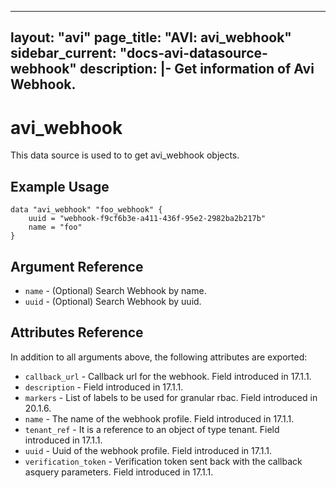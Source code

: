 <!--
    Copyright 2021 VMware, Inc.
    SPDX-License-Identifier: Mozilla Public License 2.0
-->
---
layout: "avi"
page_title: "AVI: avi_webhook"
sidebar_current: "docs-avi-datasource-webhook"
description: |-
  Get information of Avi Webhook.
---

# avi_webhook

This data source is used to to get avi_webhook objects.

## Example Usage

```hcl
data "avi_webhook" "foo_webhook" {
    uuid = "webhook-f9cf6b3e-a411-436f-95e2-2982ba2b217b"
    name = "foo"
}
```

## Argument Reference

* `name` - (Optional) Search Webhook by name.
* `uuid` - (Optional) Search Webhook by uuid.

## Attributes Reference

In addition to all arguments above, the following attributes are exported:

* `callback_url` - Callback url for the webhook. Field introduced in 17.1.1.
* `description` - Field introduced in 17.1.1.
* `markers` - List of labels to be used for granular rbac. Field introduced in 20.1.6.
* `name` - The name of the webhook profile. Field introduced in 17.1.1.
* `tenant_ref` - It is a reference to an object of type tenant. Field introduced in 17.1.1.
* `uuid` - Uuid of the webhook profile. Field introduced in 17.1.1.
* `verification_token` - Verification token sent back with the callback asquery parameters. Field introduced in 17.1.1.

